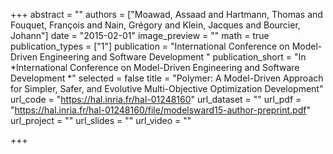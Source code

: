 +++
abstract = ""
authors = ["Moawad, Assaad and Hartmann, Thomas and Fouquet, François and Nain, Grégory and Klein, Jacques and Bourcier, Johann"]
date = "2015-02-01"
image_preview = ""
math = true
publication_types = ["1"]
publication = "International Conference on Model-Driven Engineering and Software Development "
publication_short = "In *International Conference on Model-Driven Engineering and Software Development *"
selected = false
title = "Polymer: A Model-Driven Approach for Simpler, Safer, and Evolutive Multi-Objective Optimization Development"
url_code = "https://hal.inria.fr/hal-01248160"
url_dataset = ""
url_pdf = "https://hal.inria.fr/hal-01248160/file/modelsward15-author-preprint.pdf"
url_project = ""
url_slides = ""
url_video = ""

+++
